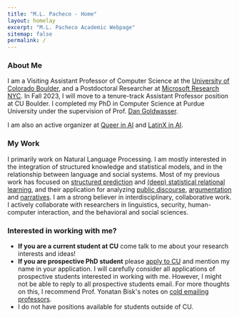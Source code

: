 ```yaml
---
title: "M.L. Pacheco - Home"
layout: homelay
excerpt: "M.L. Pacheco Academic Webpage"
sitemap: false
permalink: /
---
```


### About Me

I am a Visiting Assistant Professor of Computer Science at the [University of Colorado Boulder](https://www.colorado.edu/cs/), and a Postdoctoral Researcher at [Microsoft Research
NYC](https://www.microsoft.com/en-us/research/lab/microsoft-research-new-york/). In Fall 2023, I will move to a tenure-track Assistant Professor position at CU Boulder. I completed my PhD in Computer Science at Purdue University under the supervision of Prof. [Dan Goldwasser](https://www.cs.purdue.edu/homes/dgoldwas/). 

I am also an active organizer at [Queer in AI](https://www.queerinai.com/) and [LatinX in AI](https://www.latinxinai.org/).


### My Work

I primarily work on Natural Language Processing. I am mostly interested in the integration of structured knowledge and statistical models, and in the relationship between language and social systems. Most of my previous work has focused on [structured prediction](https://aclanthology.org/2021.eacl-main.100/) and [(deep) statistical relational learning](https://aclanthology.org/2021.tacl-1.7/), and their application for analyzing [public discourse](https://aclanthology.org/2022.naacl-main.427/), [argumentation](https://aclanthology.org/2021.emnlp-main.783/) and [narratives](https://aclanthology.org/2020.findings-emnlp.446/). I am a strong believer in interdisciplinary, collaborative work. I actively collaborate with researchers in linguistics, security, human-computer interaction, and the behavioral and social sciences. 


### Interested in working with me?

- **If you are a current student at CU** come talk to me about your research interests and ideas!
- **If you are prospective PhD student** please [apply to CU](https://www.colorado.edu/cs/admissions/graduate-admissions/how-apply) and mention my name in your application. I will carefully consider all applications of prospective students interested in working with me. However, I might not be able to reply to all prospective students email. For more thoughts on this, I recommend Prof. Yonatan Bisk's notes on [cold emailing professors](https://yonatanbisk.com/emailing_professors.html). 
- I do not have positions available for students outside of CU. 
